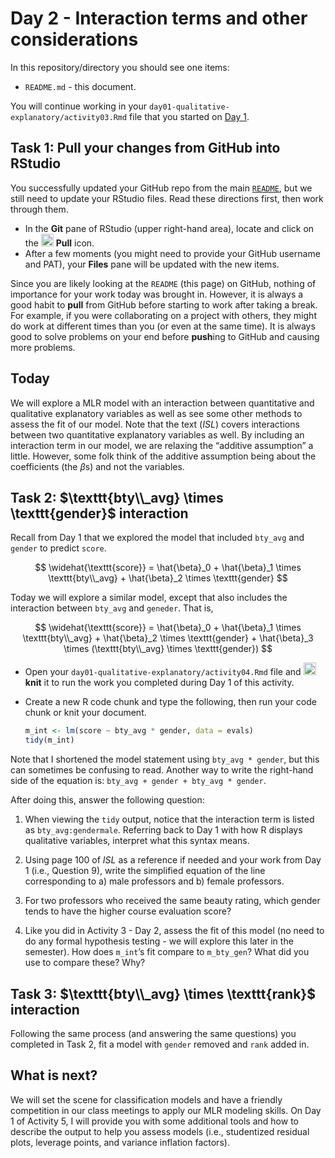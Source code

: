 Day 2 - Interaction terms and other considerations
================

In this repository/directory you should see one items:

- `README.md` - this document.

You will continue working in your
`day01-qualitative-explanatory/activity03.Rmd` file that you started on
[Day 1](../day01-qualitative-explanatory).

## Task 1: Pull your changes from GitHub into RStudio

You successfully updated your GitHub repo from the main
[`README`](../README), but we still need to update your RStudio files.
Read these directions first, then work through them.

- In the **Git** pane of RStudio (upper right-hand area), locate and
  click on the
  <img src="../README-img/pull-icon.png" alt="knit" width = "20"/>
  **Pull** icon.
- After a few moments (you might need to provide your GitHub username
  and PAT), your **Files** pane will be updated with the new items.

Since you are likely looking at the `README` (this page) on GitHub,
nothing of importance for your work today was brought in. However, it is
always a good habit to **pull** from GitHub before starting to work
after taking a break. For example, if you were collaborating on a
project with others, they might do work at different times than you (or
even at the same time). It is always good to solve problems on your end
before **push**ing to GitHub and causing more problems.

## Today

We will explore a MLR model with an interaction between quantitative and
qualitative explanatory variables as well as see some other methods to
assess the fit of our model. Note that the text (*ISL*) covers
interactions between two quantitative explanatory variables as well. By
including an interaction term in our model, we are relaxing the
“additive assumption” a little. However, some folk think of the additive
assumption being about the coefficients (the $\beta$s) and not the
variables.

## Task 2: $\texttt{bty\\_avg} \times \texttt{gender}$ interaction

Recall from Day 1 that we explored the model that included `bty_avg` and
`gender` to predict `score`.

$$
\widehat{\texttt{score}} = \hat{\beta}_0 + \hat{\beta}_1 \times \texttt{bty\\_avg} + \hat{\beta}_2 \times \texttt{gender}
$$

Today we will explore a similar model, except that also includes the
interaction between `bty_avg` and `geneder`. That is,

$$
\widehat{\texttt{score}} = \hat{\beta}_0 + \hat{\beta}_1 \times \texttt{bty\\_avg} + \hat{\beta}_2 \times \texttt{gender} + \hat{\beta}_3 \times (\texttt{bty\\_avg} \times \texttt{gender})
$$

- Open your `day01-qualitative-explanatory/activity04.Rmd` file and
  <img src="../README-img/knit-icon.png" alt="knit" width = "20"/>
  **knit** it to run the work you completed during Day 1 of this
  activity.

- Create a new R code chunk and type the following, then run your code
  chunk or knit your document.

  ``` r
  m_int <- lm(score ~ bty_avg * gender, data = evals)
  tidy(m_int)
  ```

Note that I shortened the model statement using `bty_avg * gender`, but
this can sometimes be confusing to read. Another way to write the
right-hand side of the equation is:
`bty_avg + gender + bty_avg * gender`.

After doing this, answer the following question:

1.  When viewing the `tidy` output, notice that the interaction term is
    listed as `bty_avg:gendermale`. Referring back to Day 1 with how R
    displays qualitative variables, interpret what this syntax means.

2.  Using page 100 of *ISL* as a reference if needed and your work from
    Day 1 (i.e., Question 9), write the simplified equation of the line
    corresponding to a) male professors and b) female professors.

3.  For two professors who received the same beauty rating, which gender
    tends to have the higher course evaluation score?

4.  Like you did in Activity 3 - Day 2, assess the fit of this model (no
    need to do any formal hypothesis testing - we will explore this
    later in the semester). How does `m_int`’s fit compare to
    `m_bty_gen`? What did you use to compare these? Why?

## Task 3: $\texttt{bty\\_avg} \times \texttt{rank}$ interaction

Following the same process (and answering the same questions) you
completed in Task 2, fit a model with `gender` removed and `rank` added
in.

## What is next?

We will set the scene for classification models and have a friendly
competition in our class meetings to apply our MLR modeling skills. On
Day 1 of Activity 5, I will provide you with some additional tools and
how to describe the output to help you assess models (i.e., studentized
residual plots, leverage points, and variance inflation factors).
